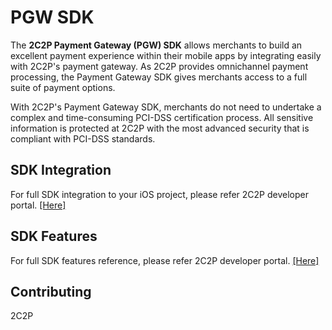 # PGW SDK
The **2C2P Payment Gateway (PGW) SDK** allows merchants to build an excellent payment experience within their mobile apps by integrating easily with 2C2P's payment gateway. As 2C2P provides omnichannel payment processing, the Payment Gateway SDK gives merchants access to a full suite of payment options.

With 2C2P's Payment Gateway SDK, merchants do not need to undertake a complex and time-consuming PCI-DSS certification process. All sensitive information is protected at 2C2P with the most advanced security that is compliant with PCI-DSS standards.

## SDK Integration
For full SDK integration to your iOS project, please refer 2C2P developer portal. [[Here]](https://developer.2c2p.com/docs/sdk-how-to-integrate)

## SDK Features
For full SDK features reference, please refer 2C2P developer portal. [[Here]](https://developer.2c2p.com/docs/sdk-apis)

## Contributing
2C2P
